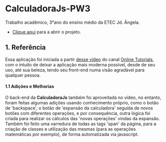 # CalculadoraJs-PW3
Trabalho acadêmico, 3°ano do ensino médio da ETEC Jd. Ângela.

- [Clique aqui](https://calculadorajs-pw3.netlify.app/) para a abrir o projeto.

## 1. Referência
Essa aplicação foi iniciada a partir [desse vídeo](https://www.youtube.com/watch?v=NhcZh8Bwr30) do canal [Online Tutorials](https://www.youtube.com/channel/UCbwXnUipZsLfUckBPsC7Jog), com o intuito de deixar a aplicação mais moderna possível, desde de seu uso, até sua beleza, tendo seu front-end numa visão agradável para qualquer pessoa.

#### 1.1 Adições e Melhorias
O back-end da **CalculadoraJs** também foi aproveitada no vídeo, no entanto, foram feitas algumas adições usando conhecimento próprio, como o botão de 'backspace', o botão de 'expansão da calculadora' seguida de novos botões com diferentes operações, e por consequência, outra lógica foi criada para realizar os cálculos das 'novas operações' vindas da expansão. Também foi feito uma varredura de todas as tags 'span' da página, para a criação de classes e utilização das mesmas (para as operações matemáticas por exemplo), de forma automatizada via javascript.